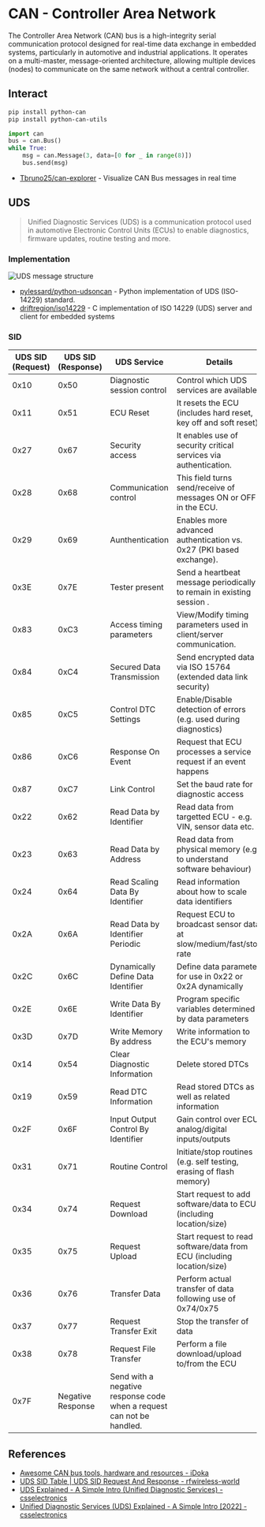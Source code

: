 # CAN - Controller Area Network

The Controller Area Network (CAN) bus is a high-integrity serial communication protocol designed for real-time data exchange in embedded systems, particularly in automotive and industrial applications. It operates on a multi-master, message-oriented architecture, allowing multiple devices (nodes) to communicate on the same network without a central controller.

## Interact

```ps1
pip install python-can
pip install python-can-utils
```

```py
import can
bus = can.Bus()
while True:
    msg = can.Message(3, data=[0 for _ in range(8)])
    bus.send(msg)
```

* [Tbruno25/can-explorer](https://github.com/Tbruno25/can-explorer) - Visualize CAN Bus messages in real time

## UDS

> Unified Diagnostic Services (UDS) is a communication protocol used in automotive Electronic Control Units (ECUs) to enable diagnostics, firmware updates, routine testing and more.

### Implementation

![UDS message structure](../assets/uds-message-frame-can-bus.svg)

* [pylessard/python-udsoncan](https://github.com/pylessard/python-udsoncan) - Python implementation of UDS (ISO-14229) standard.
* [driftregion/iso14229](https://github.com/driftregion/iso14229) - C implementation of ISO 14229 (UDS) server and client for embedded systems

### SID

| UDS SID (Request) | UDS SID (Response) |  UDS Service | Details |
| ----------------- | --------------------- | ------------- | ------- |  
| 0x10 | 0x50 | Diagnostic session control | Control which UDS services are available. |
| 0x11 | 0x51 | ECU Reset | It resets the ECU (includes hard reset, key off and soft reset) |
| 0x27 | 0x67 | Security access | It enables use of security critical services via authentication. |
| 0x28 | 0x68 | Communication control | This field turns send/receive of messages ON or OFF in the ECU. |
| 0x29 | 0x69 | Aunthentication | Enables more advanced authentication vs. 0x27 (PKI based exchange). |
| 0x3E | 0x7E | Tester present | Send a heartbeat message periodically to remain in existing session . |
| 0x83 | 0xC3 | Access timing parameters | View/Modify timing parameters used in client/server communication. |
| 0x84 | 0xC4 | Secured Data Transmission | Send encrypted data via ISO 15764 (extended data link security) |
| 0x85 | 0xC5 | Control DTC Settings | Enable/Disable detection of errors (e.g. used during diagnostics) |
| 0x86 | 0xC6 | Response On Event | Request that ECU processes a service request if an event happens |
| 0x87 | 0xC7 | Link Control | Set the baud rate for diagnostic access |
| 0x22 | 0x62 | Read Data by Identifier | Read data from targetted ECU - e.g. VIN, sensor data etc. |
| 0x23 | 0x63 | Read Data by Address | Read data from physical memory (e.g. to understand software behaviour) |
| 0x24 | 0x64 | Read Scaling Data By Identifier | Read information about how to scale data identifiers |
| 0x2A | 0x6A | Read Data by Identifier Periodic | Request ECU to broadcast sensor data at slow/medium/fast/stop rate |
| 0x2C | 0x6C | Dynamically Define Data Identifier | Define data parameter for use in 0x22 or 0x2A dynamically |
| 0x2E | 0x6E | Write Data By Identifier | Program specific variables determined by data parameters |
| 0x3D | 0x7D | Write Memory By address | Write information to the ECU's memory |
| 0x14 | 0x54 | Clear Diagnostic Information | Delete stored DTCs |
| 0x19 | 0x59 | Read DTC Information | Read stored DTCs as well as related information |
| 0x2F | 0x6F | Input Output Control By Identifier | Gain control over ECU analog/digital inputs/outputs |
| 0x31 | 0x71 | Routine Control | Initiate/stop routines (e.g. self testing, erasing of flash memory) |
| 0x34 | 0x74 | Request Download | Start request to add software/data to ECU (including location/size) |
| 0x35 | 0x75 | Request Upload | Start request to read software/data from ECU (including location/size) |
| 0x36 | 0x76 | Transfer Data | Perform actual transfer of data following use of 0x74/0x75 |
| 0x37 | 0x77 | Request Transfer Exit | Stop the transfer of data |
| 0x38 | 0x78 | Request File Transfer | Perform a file download/upload to/from the ECU |
| 0x7F | Negative Response | Send with a negative response code when a request can not be handled. | |

## References

* [Awesome CAN bus tools, hardware and resources - iDoka](https://github.com/iDoka/awesome-canbus)
* [UDS SID Table | UDS SID Request And Response - rfwireless-world](https://www.rfwireless-world.com/Terminology/UDS-SID-Table.html)
* [UDS Explained - A Simple Intro (Unified Diagnostic Services) - csselectronics](https://www.csselectronics.com/pages/uds-protocol-tutorial-unified-diagnostic-services)
* [Unified Diagnostic Services (UDS) Explained - A Simple Intro [2022] - csselectronics](https://youtu.be/CV_B8tJgI5E)
